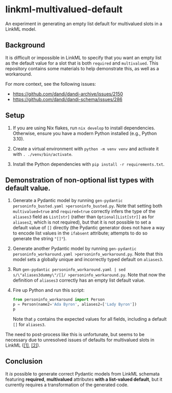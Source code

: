 # linkml-multivalued-default

An experiment in generating an empty list default for multivalued slots in a
LinkML model.

## Background

It is difficult or impossible in LinkML to specify that you want an empty list
as the default value for a slot that is both `required` and `multivalued`. This
repository contains some materials to help demonstrate this, as well as a
workaround.

For more context, see the following issues:
- https://github.com/dandi/dandi-archive/issues/2150
- https://github.com/dandi/dandi-schema/issues/286

## Setup

1. If you are using Nix flakes, run `nix develop` to install dependencies.
   Otherwise, ensure you have a modern Python installed (e.g., Python 3.10).

2. Create a virtual environment with `python -m venv venv` and activate it with
   `. ./venv/bin/activate`.

3. Install the Python dependencies with `pip install -r requirements.txt`.

## Demonstration of non-optional list types with default value.

1. Generate a Pydantic model by running `gen-pydantic personinfo_busted.yaml >personinfo_busted.py`.
   Note that setting both `multivalued=true` and `required=true` correctly
   infers the type of the `aliases3` field as `List[str]` (rather than
   `Optional[List[str]]` as for `aliases2`, which is not required), but that it
   is not possible to set a default value of `[]` directly (the Pydantic
   generator does not have a way to encode list values in the `ifabsent`
   attribute; attempts to do so generate the string `"[]"`).

2. Generate another Pydantic model by running `gen-pydantic
   personinfo_workaround.yaml >personinfo_workaround.py`. Note that this model
   sets a globally unique and incorrectly typed default on `aliases3`.

3. Run `gen-pydantic personinfo_workaround.yaml | sed s/\"aliases3dummy\"/[]/ >personinfo_workaround.py`.
   Note that now the definition of `aliases3` correctly has an empty list
   default value.

4. Fire up Python and run this script:

   ```python
   from personinfo_workaround import Person
   p = Person(name2='Ada Byron', aliases2=['Lady Byron'])
   p
   ```

   Note that `p` contains the expected values for all fields, including a
   default `[]` for `aliases3`.

The need to post-process like this is unfortunate, but seems to be necessary
due to unresolved issues of defaults for multivalued slots in LinkML
([[1]](https://github.com/orgs/linkml/discussions/1975),
[[2]](https://github.com/orgs/linkml/discussions/2314)).

## Conclusion

It *is* possible to generate correct Pydantic models from LinkML schemata
featuring **required**, **multivalued** attributes **with a list-valued
default**, but it currently requires a transformation of the generated code.
